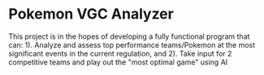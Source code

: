 # Pokemon VGC Analyzer

This project is in the hopes of developing a fully functional program that can:
    1). Analyze and assess top performance teams/Pokemon at the most significant events in the current regulation, and 
    2). Take input for 2 competitive teams and play out the "most optimal game" using AI
